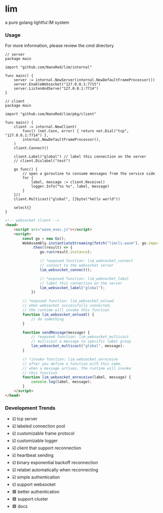 # lim
a pure golang lightful IM system
### Usage
For more information, please review the cmd directory
```golang
// server
package main

import "github.com/NanoRed/lim/internal"

func main() {
    server := internal.NewServer(internal.NewDefaultFrameProcessor())
	server.EnableWebsocket("127.0.0.1:7715")
	server.ListenAndServe("127.0.0.1:7714")
}
```
```golang
// client
package main

import "github.com/NanoRed/lim/pkg/client"

func main() {
    client := internal.NewClient(
		func() (net.Conn, error) { return net.Dial("tcp", "127.0.0.1:7714") },
		internal.NewDefaultFrameProcessor(),
	)
	client.Connect()

	client.Label("global") // label this connection on the server
    // client.Dislabel("test")

    go func() {
        // open a goroutine to consume messages from the service side
        for {
            label, message := client.Receive()
            logger.Info("%s %s", label, message)
		}
    }()
    client.Multicast("global", []byte("hello world"))

    select{}
}
```
```html
<!-- websocket client -->
<head>
    <script src="wasm_exec.js"></script>
    <script>
        const go = new Go();
        WebAssembly.instantiateStreaming(fetch("limcli.wasm"), go.importObject)
            .then((result) => {
                go.run(result.instance);

                // *exposed function: lim_websocket_connect
                // connect to the websocket server
                lim_websocket_connect(); 

                // *exposed function: lim_websocket_label
                // label this connection on the server
                lim_websocket_label("global");
            })

        // *exposed function: lim_websocket_onload
        // when websocket successfully connected, 
        // the runtime will invoke this function
        function lim_websocket_onload() {
            // do something
        }

        function sendMessage(message) {
            // *exposed function: lim_websocket_multicast
            // multicast a message to specific label group
            lim_websocket_multicast("global", message);
        }

        // *invoke function: lim_websocket_onreceive
        // after you define a function with this name,
        // when a message arrives, the runtime will invoke
        // this function
        function lim_websocket_onreceive(label, message) {
            console.log(label, message);
        }
    </script>
</head>
```
### Development Trends
- ☑️ tcp server
- ☑️ labeled connection pool
- ☑️ customizable frame protocol
- ☑️ customizable logger
- ☑️ client that support reconnection
- ☑️ heartbeat sending
- ☑️ binary exponential backoff reconnection
- ☑️ relabel automatically when reconnecting
- ☑️ simple authentication
- ☑️ support websocket
- 🟦 better authentication
- 🟦 support cluster
- 🟦 docs
